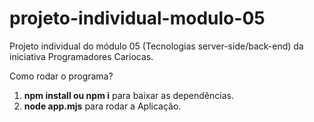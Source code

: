 # projeto-individual-modulo-05
Projeto individual do módulo 05 (Tecnologias server-side/back-end) da iniciativa Programadores Cariocas.

Como rodar o programa?

1. **npm install ou npm i** para baixar as dependências. <br/>
2.  **node app.mjs** para rodar a Aplicação.
